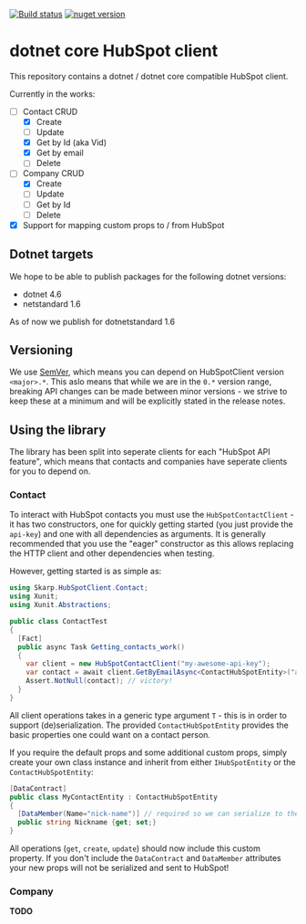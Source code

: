 [![Build status](https://ci.appveyor.com/api/projects/status/xmrqd652rxk8gmbg?svg=true)](https://ci.appveyor.com/project/nover/dotnetcore-hubspot-client)
[![nuget version][nuget-image]][nuget-url]

# dotnet core HubSpot client

This repository contains a dotnet / dotnet core compatible HubSpot client.

Currently in the works:

- [ ] Contact CRUD
  - [x] Create
  - [ ] Update
  - [x] Get by Id (aka Vid)
  - [x] Get by email
  - [ ] Delete
- [ ] Company CRUD
  - [x] Create
  - [ ] Update
  - [ ] Get by Id
  - [ ] Delete
- [x] Support for mapping custom props to / from HubSpot

## Dotnet targets

We hope to be able to publish packages for the following dotnet versions:

- dotnet 4.6
- netstandard 1.6

As of now we publish for dotnetstandard 1.6

## Versioning

We use [SemVer](http://semver.org/), which means you can depend on HubSpotClient version `<major>.*`.
This aslo means that while we are in the `0.*` version range, breaking API changes can be made between minor versions - we strive to keep these at a minimum and will be explicitly stated in the release notes.

## Using the library

The library has been split into seperate clients for each "HubSpot API feature", which means that contacts and companies have seperate clients for you to depend on.

### Contact

To interact with HubSpot contacts you must use the `HubSpotContactClient` - it has two constructors, one for quickly getting started (you just provide the `api-key`) and one with all dependencies as arguments.
It is generally recommended that you use the "eager" constructor as this allows replacing the HTTP client and other dependencies when testing.

However, getting started is as simple as:

```csharp
using Skarp.HubSpotClient.Contact;
using Xunit;
using Xunit.Abstractions;

public class ContactTest
{
  [Fact]
  public async Task Getting_contacts_work()
  {
    var client = new HubSpotContactClient("my-awesome-api-key");
    var contact = await client.GetByEmailAsync<ContactHubSpotEntity>("adrian@hubspot.com");
    Assert.NotNull(contact); // victory!
  }
}
```

All client operations takes in a generic type argument `T` - this is in order to support (de)serialization. The provided `ContactHubSpotEntity` provides the basic properties one could want on a contact person.

If you require the default props and some additional custom props, simply create your own class instance and inherit from either `IHubSpotEntity` or the `ContactHubSpotEntity`:

```csharp
[DataContract]
public class MyContactEntity : ContactHubSpotEntity
{
  [DataMember(Name="nick-name")] // required so we can serialize to the hubspot property name defined in your account!
  public string Nickname {get; set;}
}
```

All operations (`get`, `create`, `update`) should now include this custom property.
If you don't include the `DataContract` and `DataMember` attributes your new props will not be serialized and sent to HubSpot!

### Company

**TODO** 

[nuget-image]: https://img.shields.io/nuget/v/HubSpotClient.svg
[nuget-url]: https://www.nuget.org/packages/HubSpotClient